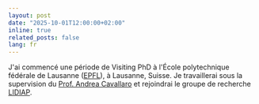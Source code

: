 ```yaml
---
layout: post
date: "2025-10-01T12:00:00+02:00"
inline: true
related_posts: false
lang: fr
---
```


J'ai commencé une période de Visiting PhD à l'École polytechnique fédérale de Lausanne ([EPFL](https://people.epfl.ch/mirko.casu?lang=en)), à Lausanne, Suisse. Je travaillerai sous la supervision du [Prof. Andrea Cavallaro](https://people.epfl.ch/andrea.cavallaro) et rejoindrai le groupe de recherche [LIDIAP](https://www.epfl.ch/labs/idiap/).
